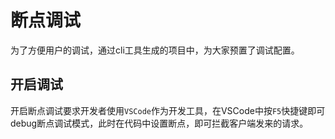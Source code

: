 # 断点调试

为了方便用户的调试，通过cli工具生成的项目中，为大家预置了调试配置。

## 开启调试

开启断点调试要求开发者使用`VSCode`作为开发工具，在VSCode中按`F5`快捷键即可debug断点调试模式，此时在代码中设置断点，即可拦截客户端发来的请求。
